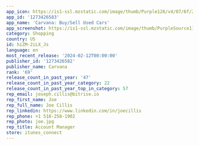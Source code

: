 ```yaml
---
app_icon: https://is1-ssl.mzstatic.com/image/thumb/Purple126/v4/87/6f/2f/876f2f63-dfd2-1412-ab9e-ed2cabcf5208/AppIcon-1x_U007emarketing-0-10-0-85-220.png/1024x1024bb.png
app_id: '1273426583'
app_name: 'Carvana: Buy/Sell Used Cars'
app_screenshot: https://is1-ssl.mzstatic.com/image/thumb/PurpleSource116/v4/83/41/0f/83410ffa-b459-8cf2-61f6-b3a5ca48d2e5/2bd817b3-8d9a-4f4f-8be4-e8f4fc13ffcc_image_1.png/1242x2208bb.png
category: Shopping
country: US
id: hiZM-2iLX_Js
language: en
most_recent_release: '2024-02-12T00:00:00'
publisher_id: '1273426582'
publisher_name: Carvana
rank: '69'
release_count_in_past_year: '47'
release_count_in_past_year_category: 22
release_count_in_past_year_top_in_category: 57
rep_email: joseph.cillis@bitrise.io
rep_first_name: Joe
rep_full_name: Joe Cillis
rep_linkedin: https://www.linkedin.com/in/joecillis
rep_phone: +1 518-258-1902
rep_photo: joe.jpg
rep_title: Account Manager
store: itunes_connect
---
```

